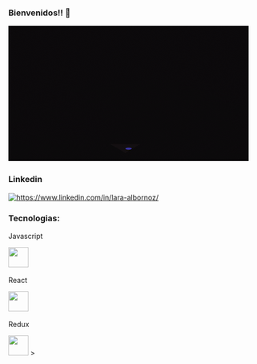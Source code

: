 ### Bienvenidos!! 👋

 <img src="lara.gif"/>




<h3 align="left">Linkedin</h3>
<p align="left">
<a href="https://linkedin.com/in/https://www.linkedin.com/in/lara-albornoz/" target="blank"><img align="center" src="https://raw.githubusercontent.com/rahuldkjain/github-profile-readme-generator/master/src/images/icons/Social/linked-in-alt.svg" alt="https://www.linkedin.com/in/lara-albornoz/" height="30" width="40" /></a>
</p>


<h3 align="left">Tecnologias:</h3>

<p
<p>Javascript</p> 
<img src="https://camo.githubusercontent.com/ebba410edfb05353d7b46b3107304e7deeee8c6c12bc8769115f2dce43d11da0/68747470733a2f2f75706c6f61642e77696b696d656469612e6f72672f77696b6970656469612f636f6d6d6f6e732f362f36612f4a6176615363726970742d6c6f676f2e706e67" width="40" height="40" /> 


<p>React </p> 
<img src="https://camo.githubusercontent.com/42d79599b684d4449d0fab6ee8df849c39fa0148993c7680b85210494dda4599/68747470733a2f2f63646e342e69636f6e66696e6465722e636f6d2f646174612f69636f6e732f6c6f676f732d332f3630302f52656163742e6a735f6c6f676f2d3531322e706e67" width="40" height="40"/> 

<p>Redux </p>
<img src="https://camo.githubusercontent.com/b2cb9808399ad53bdcf25e6e1d4906ced494ad70fc7a6de5cb2b6c552f77870f/68747470733a2f2f6272616e64736c6f676f732e636f6d2f77702d636f6e74656e742f75706c6f6164732f696d616765732f6c617267652f72656475782d6c6f676f2e706e67"  width="40" height="40"/ >
 ></p>

